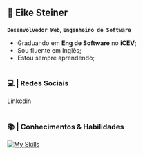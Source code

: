 ## 🚀  Eike Steiner

**`Desenvolvedor Web`, `Engenheiro de Software`**

- Graduando em **Eng de Software** no **iCEV**; 
- Sou fluente em Inglês;
- Estou sempre aprendendo;
#

### 💻 | Redes Sociais

Linkedin



#

### 📚 | Conhecimentos & Habilidades

[![My Skills](https://skillicons.dev/icons?i=html,css)]()

#

<!--
**eikesteiner/eikesteiner** is a ✨ _special_ ✨ repository because its `README.md` (this file) appears on your GitHub profile.

Here are some ideas to get you started:

- 🔭 I’m currently working on ...
- 🌱 I’m currently learning ...
- 👯 I’m looking to collaborate on ...
- 🤔 I’m looking for help with ...
- 💬 Ask me about ...
- 📫 How to reach me: ...
- 😄 Pronouns: ...
- ⚡ Fun fact: ...
-->
